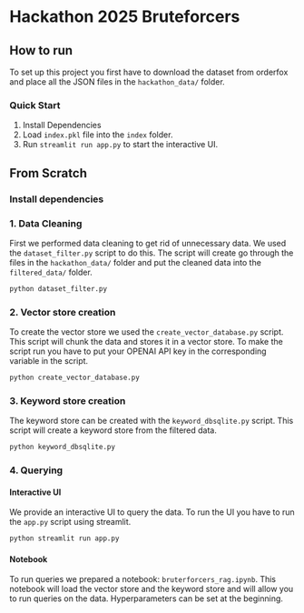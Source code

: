 # Hackathon 2025 Bruteforcers

## How to run

To set up this project you first have to download the dataset from orderfox and place all the JSON files in the `hackathon_data/` folder. 

### Quick Start

1. Install Dependencies
2. Load `index.pkl` file into the `index` folder.
3. Run `streamlit run app.py` to start the interactive UI.

## From Scratch

### Install dependencies

### 1. Data Cleaning

First we performed data cleaning to get rid of unnecessary data. We used the `dataset_filter.py` script to do this.
The script will create go through the files in the `hackathon_data/` folder and put the cleaned data into the
`filtered_data/` folder.

```bash
python dataset_filter.py
```

### 2. Vector store creation

To create the vector store we used the `create_vector_database.py` script. This script will chunk the data and stores it in
a vector store. To make the script run you have to put your OPENAI API key in the corresponding variable in the script.

```bash
python create_vector_database.py
```

### 3. Keyword store creation

The keyword store can be created with the `keyword_dbsqlite.py` script. This script will create a keyword store from the filtered data.

```bash
python keyword_dbsqlite.py
```

### 4. Querying

#### Interactive UI

We provide an interactive UI to query the data. To run the UI you have to run the `app.py` script using streamlit.

```bash
python streamlit run app.py
```


#### Notebook

To run queries we prepared a notebook: `bruterforcers_rag.ipynb`. This notebook will load the vector store and the keyword store and will allow you to run queries on the data.
Hyperparameters can be set at the beginning.